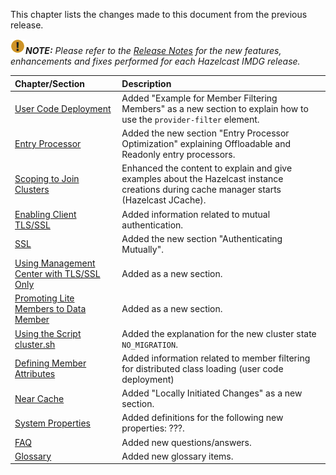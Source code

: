
This chapter lists the changes made to this document from the previous release.


![image](images/NoteSmall.jpg)***NOTE:*** *Please refer to the <a href="http://docs.hazelcast.org/docs/release-notes/" target="_blank">Release Notes</a> for the new features, enhancements and fixes performed for each Hazelcast IMDG release.*


|Chapter/Section|Description|
|:-------|:-----------|
|[User Code Deployment](/04_Setting_Up_Clusters/07_User_Code_Deployment.md)|Added "Example for Member Filtering Members" as a new section to explain how to use the `provider-filter` element.
|[Entry Processor](/08_Distributed_Computing/03_Entry_Processor)|Added the new section "Entry Processor Optimization" explaining Offloadable and Readonly entry processors.|
|[Scoping to Join Clusters](/11_Hazelcast_JCache/05_Hazelcast_JCache_Extension-ICache/00_Scoping_to_Join_Clusters.md)|Enhanced the content to explain and give examples about the Hazelcast instance creations during cache manager starts (Hazelcast JCache).
|[Enabling Client TLS/SSL](/14_Hazelcast_Java_Client/00_Configuring_Client_Network.md)|Added information related to mutual authentication.
|[SSL](/18_Security/04_TLS-SSL.md)|Added the new section "Authenticating Mutually".
|[Using Management Center with TLS/SSL Only](/17_Management/06_Management_Center/01_Using_Management_Center_with_TLS-SSL_Only.md)|Added as a new section.
|[Promoting Lite Members to Data Member](/17_Management/03_Cluster_Utilities/04_Enabling_Lite_Members.md)|Added as a new section.
|[Using the Script cluster.sh](/17_Management/03_Cluster_Utilities/02_Using_the_Script_cluster.sh.md)|Added the explanation for the new cluster state `NO_MIGRATION`.
|[Defining Member Attributes](/17_Management/03_Cluster_Utilities/05_Defining_Member_Attributes.md)|Added information related to member filtering for distributed class loading (user code deployment)
|[Near Cache](/19_Performance/04_Near_Cache/)|Added "Locally Initiated Changes" as a new section.
|[System Properties](/25_System_Properties.md)|Added definitions for the following new properties: ???.
|[FAQ](/28_FAQ.md)|Added new questions/answers.|
|[Glossary](/29_Glossary)|Added new glossary items.|
